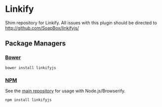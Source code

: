 Linkify
=======

Shim repository for Linkify. All issues with this plugin should be directed to http://github.com/SoapBox/linkifyjs/

Package Managers
----------------

### [Bower](http://bower.io/)

```
bower install linkifyjs
```

### [NPM](https://npmjs.com/)

See the [main repository](https://github.com/SoapBox/linkifyjs/blob/master/README.md) for usage with Node.js/Browserify.

```
npm install linkifyjs
```
